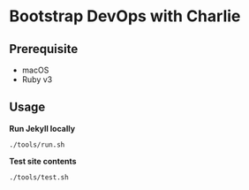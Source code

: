 # Bootstrap DevOps with Charlie

## Prerequisite 

- macOS
- Ruby v3

## Usage

**Run Jekyll locally**

```
./tools/run.sh
```

**Test site contents**

```
./tools/test.sh
```
